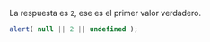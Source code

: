 La respuesta es `2`, ese es el primer valor verdadero.

```js run
alert( null || 2 || undefined );
```
